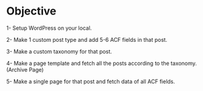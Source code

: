 # Objective

1- Setup WordPress on your local.

2- Make 1 custom post type and add 5-6 ACF fields in that post.

3- Make a custom taxonomy for that post.

4- Make a page template and fetch all the posts according to the taxonomy.(Archive Page)

5- Make a single page for that post and fetch data of all ACF fields.
